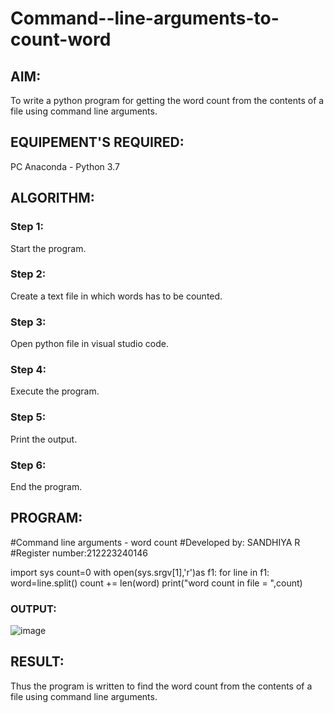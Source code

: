 # Command--line-arguments-to-count-word
## AIM:
To write a python program for getting the word count from the contents of a file using command line arguments.
## EQUIPEMENT'S REQUIRED: 
PC
Anaconda - Python 3.7
## ALGORITHM: 
### Step 1:
Start the program.

### Step 2: 
Create a text file in which words has to be counted.
 
### Step 3: 
Open python file in visual studio code.

### Step 4:  
Execute the program.

### Step 5: 
Print the output.

### Step 6: 
End the program.

## PROGRAM:

#Command line arguments - word count
#Developed by: SANDHIYA R
#Register number:212223240146

import sys
count=0
with open(sys.srgv[1],'r')as f1:
    for line in f1:
        word=line.split()
        count += len(word)
    print("word count in file = ",count)
### OUTPUT:

![image](https://github.com/SandhiyaRajagopal/Command--line-arguments-to-count-word/assets/144870852/9c768990-4dbf-4ec7-96e2-8fb102cca888)


## RESULT:
Thus the program is written to find the word count from the contents of a file using command line arguments.
